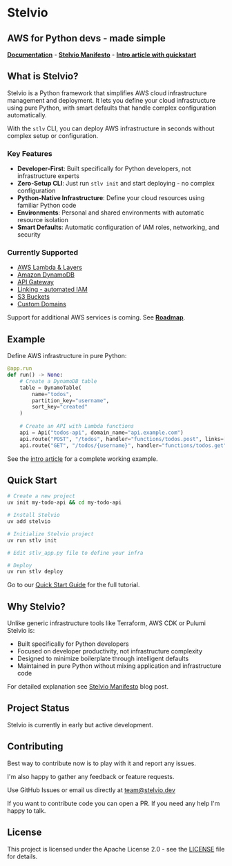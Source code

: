 # Stelvio

## AWS for Python devs - made simple

[**Documentation**](https://stelvio.dev/docs/getting-started/quickstart/) - [**Stelvio Manifesto**](https://stelvio.dev/manifesto/) - [**Intro article with quickstart**](https://stelvio.dev/blog/introducing-stelvio/)

## What is Stelvio?

Stelvio is a Python framework that simplifies AWS cloud infrastructure management and deployment. It lets you define your cloud infrastructure using pure Python, with smart defaults that handle complex configuration automatically.

With the `stlv` CLI, you can deploy AWS infrastructure in seconds without complex setup or configuration.

### Key Features

- **Developer-First**: Built specifically for Python developers, not infrastructure experts
- **Zero-Setup CLI**: Just run `stlv init` and start deploying - no complex configuration
- **Python-Native Infrastructure**: Define your cloud resources using familiar Python code
- **Environments**: Personal and shared environments with automatic resource isolation
- **Smart Defaults**: Automatic configuration of IAM roles, networking, and security

### Currently Supported

- [AWS Lambda & Layers](https://stelvio.dev/docs/guides/lambda/)
- [Amazon DynamoDB](https://stelvio.dev/docs/guides/dynamo-db/)
- [API Gateway](https://stelvio.dev/docs/guides/api-gateway/)
- [Linking - automated IAM](https://stelvio.dev/docs/guides/linking/)
- [S3 Buckets](https://stelvio.dev/docs/guides/s3/)
- [Custom Domains](https://stelvio.dev/docs/guides/dns)

Support for additional AWS services is coming. See [**Roadmap**](https://github.com/stelviodev/stelvio/wiki/Roadmap).

## Example

Define AWS infrastructure in pure Python:

```python
@app.run
def run() -> None:
    # Create a DynamoDB table
    table = DynamoTable(
        name="todos",
        partition_key="username",
        sort_key="created"
    )
    
    # Create an API with Lambda functions
    api = Api("todos-api", domain_name="api.example.com")
    api.route("POST", "/todos", handler="functions/todos.post", links=[table])
    api.route("GET", "/todos/{username}", handler="functions/todos.get")
```

See the [intro article](https://stelvio.dev/blog/introducing-stelvio/) for a complete working example.

## Quick Start

```bash
# Create a new project
uv init my-todo-api && cd my-todo-api

# Install Stelvio
uv add stelvio

# Initialize Stelvio project
uv run stlv init

# Edit stlv_app.py file to define your infra

# Deploy
uv run stlv deploy
```

Go to our [Quick Start Guide](https://stelvio.dev/docs/getting-started/quickstart/) for the full tutorial. 

## Why Stelvio?

Unlike generic infrastructure tools like Terraform, AWS CDK or Pulumi Stelvio is:

- Built specifically for Python developers
- Focused on developer productivity, not infrastructure complexity
- Designed to minimize boilerplate through intelligent defaults
- Maintained in pure Python without mixing application and infrastructure code

For detailed explanation see [Stelvio Manifesto](https://stelvio.dev/manifesto/) blog post.

## Project Status

Stelvio is currently in early but active development. 

## Contributing

Best way to contribute now is to play with it and report any issues.

I'm also happy to gather any feedback or feature requests.

Use GitHub Issues or email us directly at team@stelvio.dev

If you want to contribute code you can open a PR. If you need any help I'm happy to talk.

## License

This project is licensed under the Apache License 2.0 - see the [LICENSE](LICENSE) file for details.
